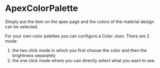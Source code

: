 # ApexColorPalette
Simply put the item  on the apex page and the colors of the material design can be selected. 

For your own color palettes you can configure a Color Json.
There are  2 mode:
1) the two click mode in which you first choose the color and then the brightness separately
 2) the one click mode where you can directly select what you want to see.
 
